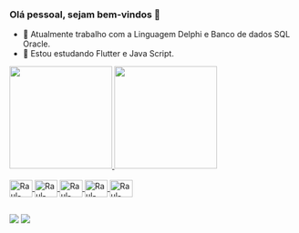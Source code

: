 ### Olá pessoal, sejam bem-vindos 👋

- 🔭 Atualmente trabalho com a Linguagem Delphi e Banco de dados SQL Oracle.
- 🌱 Estou estudando Flutter e Java Script.

<div>
  <a href="https://github.com/rauloliveira28">
  <img height="180em" src="https://github-readme-stats.vercel.app/api?username=rauloliveira28&show_icons=true&theme=algolia&include_all_commits=true&count_private=true"/>
  <img height="180em" src="https://github-readme-stats.vercel.app/api/top-langs/?username=rauloliveira28&layout=compact&langs_count=7&theme=algolia"/>
</div>
  
<div style="display: inline_block"><br>
  <img align="center" alt="Raul-Dart" height="30" width="40" src="https://cdn.jsdelivr.net/gh/devicons/devicon/icons/dart/dart-original.svg">
  <img align="center" alt="Raul-Flutter" height="30" width="40" src="https://cdn.jsdelivr.net/gh/devicons/devicon/icons/flutter/flutter-original.svg">
  <img align="center" alt="Raul-JavaScript" height="30" width="40" src="https://cdn.jsdelivr.net/gh/devicons/devicon/icons/javascript/javascript-original.svg">
  <img align="center" alt="Raul-Python" height="30" width="40" src="https://cdn.jsdelivr.net/gh/devicons/devicon/icons/python/python-original.svg">
  <img align="center" alt="Raul-SQL" height="30" width="40" src="https://cdn.jsdelivr.net/gh/devicons/devicon/icons/oracle/oracle-original.svg">
</div>
  
##

<div>
  <a href = "mailto:raul.oliveira254318@gmail.com"><img src="https://img.shields.io/badge/-Gmail-%23333?style=for-the-badge&logo=gmail&logoColor=white" target="_blank"></a>
  <a href="https:www.linkedin.com/in/raul-oliveira-035669147" target="_blank"><img src="https://img.shields.io/badge/-LinkedIn-%230077B5?style=for-the-badge&logo=linkedin&logoColor=white" target="_blank"></a>
</div>
